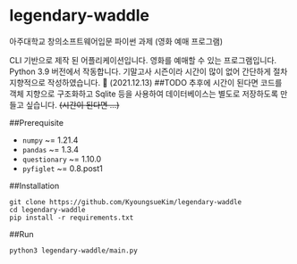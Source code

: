 # legendary-waddle
아주대학교 창의소프트웨어입문 파이썬 과제 (영화 예매 프로그램)

CLI 기반으로 제작 된 어플리케이션입니다. 영화를 예매할 수 있는 프로그램입니다. Python 3.9 버전에서 작동합니다. 기말고사 시즌이라 시간이 많이 없어 간단하게 절차 지향적으로 작성하였습니다. 🥲 (2021.12.13)
##TODO
추후에 시간이 된다면 코드를 객체 지향으로 구조화하고 Sqlite 등을 사용하여 데이터베이스는 별도로 저장하도록 만들고 싶습니다. ~~(시간이 된다면 ...)~~

##Prerequisite
* `numpy` ~= 1.21.4
* `pandas` ~= 1.3.4
* `questionary` ~= 1.10.0
* `pyfiglet` ~= 0.8.post1

##Installation
```Shell
git clone https://github.com/KyoungsueKim/legendary-waddle
cd legendary-waddle
pip install -r requirements.txt
```

##Run
```Shell
python3 legendary-waddle/main.py
```